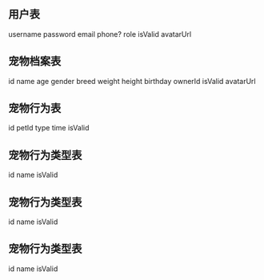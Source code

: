 ## 用户表

username
password
email
phone?
role
isValid
avatarUrl

## 宠物档案表

id
name
age
gender
breed
weight
height
birthday
ownerId
isValid
avatarUrl

## 宠物行为表

id
petId
type
time
isValid

## 宠物行为类型表

id
name
isValid

## 宠物行为类型表

id
name
isValid

## 宠物行为类型表

id
name
isValid
